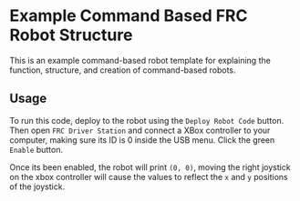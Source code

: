 # Example Command Based FRC Robot Structure

This is an example command-based robot template for explaining the function, structure, and creation of command-based robots.

## Usage

To run this code, deploy to the robot using the `Deploy Robot Code` button. Then open  `FRC Driver Station` and connect a XBox controller to your computer, making sure its ID is 0 inside the USB menu. Click the green `Enable` button.

Once its been enabled, the robot will print `(0, 0)`, moving the right joystick on the xbox controller will cause the values to reflect the `x` and `y` positions of the joystick.

